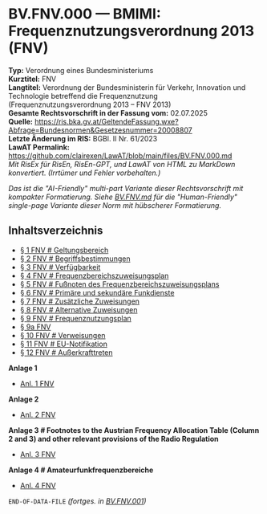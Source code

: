 # BV.FNV.000 — BMIMI: Frequenznutzungsverordnung 2013 (FNV)
**Typ:** Verordnung eines Bundesministeriums  
**Kurztitel:** FNV  
**Langtitel:** Verordnung der Bundesministerin für Verkehr, Innovation und Technologie betreffend die Frequenznutzung (Frequenznutzungsverordnung 2013 – FNV 2013)  
**Gesamte Rechtsvorschrift in der Fassung vom:** 02.07.2025  
**Quelle:** https://ris.bka.gv.at/GeltendeFassung.wxe?Abfrage=Bundesnormen&Gesetzesnummer=20008807  
**Letzte Änderung im RIS:** BGBl. II Nr. 61/2023  
**LawAT Permalink:** https://github.com/clairexen/LawAT/blob/main/files/BV.FNV.000.md  
*Mit RisEx für RisEn, RisEn-GPT, und LawAT von HTML zu MarkDown konvertiert. (Irrtümer und Fehler vorbehalten.)*

*Das ist die "AI-Friendly" multi-part Variante dieser Rechtsvorschrift mit kompakter Formatierung. Siehe [BV.FNV.md](BV.FNV.md) für die "Human-Friendly" single-page Variante dieser Norm mit hübscherer Formatierung.*

## Inhaltsverzeichnis

* [§ 1 FNV # Geltungsbereich](BV.FNV.001.md#-1-fnv--geltungsbereich)  
* [§ 2 FNV # Begriffsbestimmungen](BV.FNV.001.md#-2-fnv--begriffsbestimmungen)  
* [§ 3 FNV # Verfügbarkeit](BV.FNV.001.md#-3-fnv--verfügbarkeit)  
* [§ 4 FNV # Frequenzbereichszuweisungsplan](BV.FNV.001.md#-4-fnv--frequenzbereichszuweisungsplan)  
* [§ 5 FNV # Fußnoten des Frequenzbereichszuweisungsplans](BV.FNV.001.md#-5-fnv--fußnoten-des-frequenzbereichszuweisungsplans)  
* [§ 6 FNV # Primäre und sekundäre Funkdienste](BV.FNV.001.md#-6-fnv--primäre-und-sekundäre-funkdienste)  
* [§ 7 FNV # Zusätzliche Zuweisungen](BV.FNV.001.md#-7-fnv--zusätzliche-zuweisungen)  
* [§ 8 FNV # Alternative Zuweisungen](BV.FNV.001.md#-8-fnv--alternative-zuweisungen)  
* [§ 9 FNV # Frequenznutzungsplan](BV.FNV.001.md#-9-fnv--frequenznutzungsplan)  
* [§ 9a FNV](BV.FNV.001.md#-9a-fnv)  
* [§ 10 FNV # Verweisungen](BV.FNV.001.md#-10-fnv--verweisungen)  
* [§ 11 FNV # EU-Notifikation](BV.FNV.001.md#-11-fnv--eu-notifikation)  
* [§ 12 FNV # Außerkrafttreten](BV.FNV.001.md#-12-fnv--außerkrafttreten)

**Anlage 1**  
* [Anl. 1 FNV](BV.FNV.002.md#anl-1-fnv)

**Anlage 2**  
* [Anl. 2 FNV](BV.FNV.002.md#anl-2-fnv)

**Anlage 3 # Footnotes to the Austrian Frequency Allocation Table (Column 2 and 3) and other relevant provisions of the Radio Regulation**  
* [Anl. 3 FNV](BV.FNV.002.md#anl-3-fnv)

**Anlage 4 # Amateurfunkfrequenzbereiche**  
* [Anl. 4 FNV](BV.FNV.002.md#anl-4-fnv)

`END-OF-DATA-FILE` *(fortges. in [BV.FNV.001](BV.FNV.001.md))*
